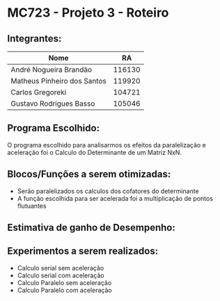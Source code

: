 # MC723 - Projeto 3 - Roteiro

## Integrantes:

| Nome|RA|
|---|---|
|André Nogueira Brandão |116130|
|Matheus Pinheiro dos Santos |119920|
|Carlos Gregoreki| 104721|
|Gustavo Rodrigues Basso| 105046|

## Programa Escolhido:
O programa escolhido para analisarmos os efeitos da paralelização e aceleração foi o Calculo do Determinante de um Matriz NxN.

## Blocos/Funções a serem otimizadas:
- Serão paralelizados os calculos dos cofatores do determinante 
- A função escolhida para ser acelerada foi a multiplicação de pontos flutuantes

## Estimativa de ganho de Desempenho:

## Experimentos a serem realizados:
- Calculo serial sem aceleração
- Calculo serial com aceleração
- Calculo Paralelo sem aceleração
- Calculo Paralelo com aceleração

